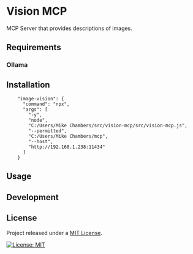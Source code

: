# Vision MCP

MCP Server that provides descriptions of images.

## Requirements

### Ollama

## Installation

```
    "image-vision": {
      "command": "npx",
      "args": [
        "-y",
        "node",
        "C:/Users/Mike Chambers/src/vision-mcp/src/vision-mcp.js",
        "--permitted",
        "C:/Users/Mike Chambers/mcp",
        "--host",
        "http://192.168.1.238:11434"
      ]
    }
```

## Usage

## Development

## License

Project released under a [MIT License](LICENSE.md).

[![License: MIT](https://img.shields.io/badge/License-MIT-orange.svg)](LICENSE.md)

